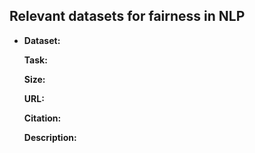 ## Relevant datasets for fairness in NLP

- **Dataset:**
  
  **Task:**
  
  **Size:**
  
  **URL:**
  
  **Citation:**
  
  **Description:**
